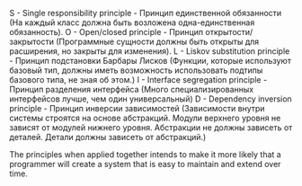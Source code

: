 S - Single responsibility principle - Принцип единственной обязанности (На каждый класс должна быть возложена одна-единственная обязанность).
O - Open/closed principle - Принцип открытости/закрытости (Программные сущности должны быть открыты для расширения, но закрыты для изменения).
L - Liskov substitution principle - Принцип подстановки Барбары Лисков (Функции, которые используют базовый тип, должны иметь возможность использовать подтипы базового типа, не зная об этом.)
I - Interface segregation principle - Принцип разделения интерфейса (Много специализированных интерфейсов лучше, чем один универсальный)
D - Dependency inversion principle - Принцип инверсии зависимостей (Зависимости внутри системы строятся на основе абстракций. Модули верхнего уровня не зависят от модулей нижнего уровня. Абстракции не должны зависеть от деталей. Детали должны зависеть от абстракций.)

The principles when applied together intends to make it more likely that a programmer will create a system that is easy to maintain and extend over time.
